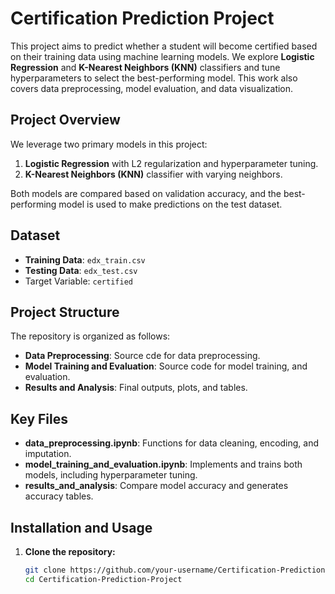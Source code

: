 # Certification Prediction Project

This project aims to predict whether a student will become certified based on their training data using machine learning models. We explore **Logistic Regression** and **K-Nearest Neighbors (KNN)** classifiers and tune hyperparameters to select the best-performing model. This work also covers data preprocessing, model evaluation, and data visualization.

## Project Overview

We leverage two primary models in this project:
1. **Logistic Regression** with L2 regularization and hyperparameter tuning.
2. **K-Nearest Neighbors (KNN)** classifier with varying neighbors.

Both models are compared based on validation accuracy, and the best-performing model is used to make predictions on the test dataset.

## Dataset

- **Training Data**: `edx_train.csv`
- **Testing Data**: `edx_test.csv`
- Target Variable: `certified`

## Project Structure

The repository is organized as follows:
- **Data Preprocessing**: Source cde for data preprocessing.
- **Model Training and Evaluation**: Source code for model training, and evaluation.
- **Results and Analysis**: Final outputs, plots, and tables.

## Key Files

- **data_preprocessing.ipynb**: Functions for data cleaning, encoding, and imputation.
- **model_training_and_evaluation.ipynb**: Implements and trains both models, including hyperparameter tuning.
- **results_and_analysis**: Compare model accuracy and generates accuracy tables.

## Installation and Usage

1. **Clone the repository:**
   ```bash
   git clone https://github.com/your-username/Certification-Prediction-Project.git
   cd Certification-Prediction-Project
